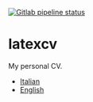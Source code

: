 [![Gitlab pipeline status](https://gitlab.com/ollaww/latexcv/badges/main/pipeline.svg)](https://gitlab.com/ollaww/latexcv/commits/main)

# latexcv
My personal CV.

- [Italian](https://cv.ollaw.xyz/it.pdf)
- [English](https://cv.ollaw.xyz/en.pdf)

